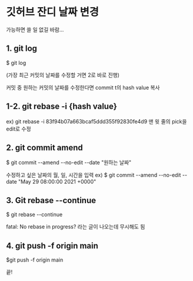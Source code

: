 # 깃허브 잔디 날짜 변경

가능하면 쓸 일 없길 바람...

## 1. git log

$ git log

(가장 최근 커밋의 날짜를 수정할 거면 2로 바로 진행)

커밋 중 원하는 커밋의 날짜를 수정한다면 commit t의 hash value 복사

## 1-2. git rebase -i {hash value}

ex) git rebase -i 83f94b07a663bcaf5ddd355f92830fe4d9
맨 윗 줄의 pick을 edit로 수정


## 2. git commit amend

$ git commit --amend --no-edit --date "원하는 날짜"

수정하고 싶은 날짜의 월, 일, 시간을 입력
ex) $ git commit --amend --no-edit --date "May 29 08:00:00 2021 +0000"


## 3. Git rebase --continue

$ git rebase --continue

fatal: No rebase in progress?
라는 글이 나오는데 무시해도 됨

## 4. git push -f origin main

$git push -f origin main

끝!
